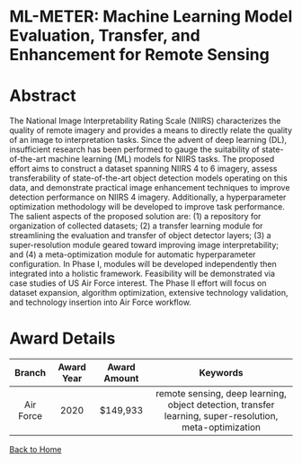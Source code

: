 
ML-METER: Machine Learning Model Evaluation, Transfer, and Enhancement for Remote Sensing
=========================================================================================

# Abstract


The National Image Interpretability Rating Scale (NIIRS) characterizes the quality of remote imagery and provides a means to directly relate the quality of an image to interpretation tasks. Since the advent of deep learning (DL), insufficient research has been performed to gauge the suitability of state-of-the-art machine learning (ML) models for NIIRS tasks. The proposed effort aims to construct a dataset spanning NIIRS 4 to 6 imagery, assess transferability of state-of-the-art object detection models operating on this data, and demonstrate practical image enhancement techniques to improve detection performance on NIIRS 4 imagery. Additionally, a hyperparameter optimization methodology will be developed to improve task performance. The salient aspects of the proposed solution are: (1) a repository for organization of collected datasets; (2) a transfer learning module for streamlining the evaluation and transfer of object detector layers; (3) a super-resolution module geared toward improving image interpretability; and (4) a meta-optimization module for automatic hyperparameter configuration. In Phase I, modules will be developed independently then integrated into a holistic framework. Feasibility will be demonstrated via case studies of US Air Force interest. The Phase II effort will focus on dataset expansion, algorithm optimization, extensive technology validation, and technology insertion into Air Force workflow.  

# Award Details

|Branch|Award Year|Award Amount|Keywords|
| :---: | :---: | :---: | :---: |
|Air Force|2020|$149,933|remote sensing, deep learning, object detection, transfer learning, super-resolution, meta-optimization|
  
  


[Back to Home](https://github.com/chrischow/dod_sbir_awards/DJ/#1565)